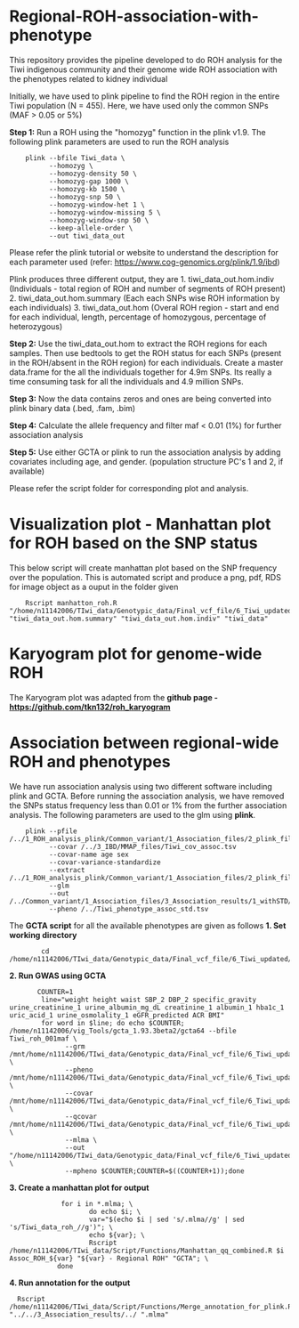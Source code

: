 # Regional-ROH-association-with-phenotype
This repository provides the pipeline developed to do ROH analysis for the Tiwi indigenous community and their genome wide ROH association with the phenotypes related to kidney individual

Initially, we have used to plink pipeline to find the ROH region in the entire Tiwi population (N = 455). Here, we have used only the common SNPs (MAF > 0.05 or 5%)

**Step 1:** Run a ROH using the "homozyg" function in the plink v1.9. The following plink parameters are used to run the ROH analysis 
        
        plink --bfile Tiwi_data \
              --homozyg \
              --homozyg-density 50 \
              --homozyg-gap 1000 \
              --homozyg-kb 1500 \
              --homozyg-snp 50 \
              --homozyg-window-het 1 \
              --homozyg-window-missing 5 \
              --homozyg-window-snp 50 \
              --keep-allele-order \
              --out tiwi_data_out

Please refer the plink tutorial or website to understand the description for each parameter used (refer: https://www.cog-genomics.org/plink/1.9/ibd)

Plink produces three different output, they are 
                    1. tiwi_data_out.hom.indiv (Individuals - total region of ROH and number of segments of ROH present)
                    2. tiwi_data_out.hom.summary (Each each SNPs wise ROH information by each individuals)
                    3. tiwi_data_out.hom (Overal ROH region - start and end for each individual, length, percentage of homozygous, percentage of heterozygous)

**Step 2:** Use the tiwi_data_out.hom to extract the ROH regions for each samples. Then use bedtools to get the ROH status for each SNPs (present in the ROH/absent in the ROH region) for each individuals. Create a master data.frame for the all the individuals together for 4.9m SNPs. Its really a time consuming task for all the individuals and 4.9 million SNPs. 

**Step 3:** Now the data contains zeros and ones are being converted into plink binary data (.bed, .fam, .bim)

**Step 4:** Calculate the allele frequency and filter maf < 0.01 (1%) for further association analysis

**Step 5:** Use either GCTA or plink to run the association analysis by adding covariates including age, and gender. (population structure PC's 1 and 2, if available)

Please refer the script folder for corresponding plot and analysis.

# Visualization plot - Manhattan plot for ROH based on the SNP status ###
This below script will create manhattan plot based on the SNP frequency over the population. This is automated script and produce a png, pdf, RDS for image object as a ouput in the folder given

        Rscript manhatton_roh.R "/home/n11142006/TIwi_data/Genotypic_data/Final_vcf_file/6_Tiwi_updated/Genotype_data/Merged_analysis/Runs_of_Homozygosity/1_ROH_analysis_plink/Common_variant" "tiwi_data_out.hom.summary" "tiwi_data_out.hom.indiv" "tiwi_data"


# Karyogram plot for genome-wide ROH 
The Karyogram plot was adapted from the **github page - https://github.com/tkn132/roh_karyogram**

# Association between regional-wide ROH and phenotypes
We have run association analysis using two different software including plink and GCTA. Before running the association analysis, we have removed the SNPs status frequency less than 0.01 or 1% from the further association analysis. The following parameters are used to the glm using **plink**.
                
        plink --pfile /../1_ROH_analysis_plink/Common_variant/1_Association_files/2_plink_files/Tiwi_roh_plink2Out
              --covar /../3_IBD/MMAP_files/Tiwi_cov_assoc.tsv
              --covar-name age sex
              --covar-variance-standardize  
              --extract /../1_ROH_analysis_plink/Common_variant/1_Association_files/2_plink_files/maf_filtered_snps.snplist
              --glm
              --out /../Common_variant/1_Association_files/3_Association_results/1_withSTD/2_001MAF/Assoc_ROH_001        
              --pheno /../Tiwi_phenotype_assoc_std.tsv

The **GCTA script** for all the available phenotypes are given as follows 
**1. Set working directory**

            cd /home/n11142006/TIwi_data/Genotypic_data/Final_vcf_file/6_Tiwi_updated/Genotype_data/Merged_analysis/Runs_of_Homozygosity/1_ROH_analysis_plink/Common_variant/1_Association_files/2_plink_files/
**2. Run GWAS using GCTA** 

           COUNTER=1
            line="weight height waist SBP_2 DBP_2 specific_gravity urine_creatinine_1 urine_albumin_mg_dL creatinine_1 albumin_1 hba1c_1 uric_acid_1 urine_osmolality_1 eGFR_predicted ACR BMI"
            for word in $line; do echo $COUNTER; /home/n11142006/vig_Tools/gcta_1.93.3beta2/gcta64 --bfile Tiwi_roh_001maf \
                  --grm /mnt/home/n11142006/TIwi_data/Genotypic_data/Final_vcf_file/6_Tiwi_updated/Genotype_data/Merged_analysis/1_MAF0.05/Tiwi_data_relationshp_005maf \
                  --pheno /mnt/home/n11142006/TIwi_data/Genotypic_data/Final_vcf_file/6_Tiwi_updated/Phenotype_data/Tiwi_data_n455_std.tsv \
                  --covar /mnt/home/n11142006/TIwi_data/Genotypic_data/Final_vcf_file/6_Tiwi_updated/Phenotype_data/Tiwi_data_n455_sex_info.tsv \
                  --qcovar /mnt/home/n11142006/TIwi_data/Genotypic_data/Final_vcf_file/6_Tiwi_updated/Genotype_data/Merged_analysis/1_MAF0.05/Tiwi_data_qcovar_2pc_info.txt \
                  --mlma \
                  --out "/home/n11142006/TIwi_data/Genotypic_data/Final_vcf_file/6_Tiwi_updated/Genotype_data/Merged_analysis/Runs_of_Homozygosity/1_ROH_analysis_plink/Common_variant/1_Association_files/3_Association_results/2_withSTD/2_001MAF_GCTA/Tiwi_data_roh_$word" \
                  --mpheno $COUNTER;COUNTER=$((COUNTER+1));done
**3. Create a manhattan plot for output**

                 for i in *.mlma; \
                        do echo $i; \
                        var="$(echo $i | sed 's/.mlma//g' | sed 's/Tiwi_data_roh_//g')"; \
                        echo ${var}; \
                        Rscript /home/n11142006/TIwi_data/Script/Functions/Manhattan_qq_combined.R $i Assoc_ROH_${var} "${var} - Regional ROH" "GCTA"; \
                done
**4. Run annotation for the output**

      Rscript /home/n11142006/TIwi_data/Script/Functions/Merge_annotation_for_plink.R "../../3_Association_results/../ ".mlma"          
